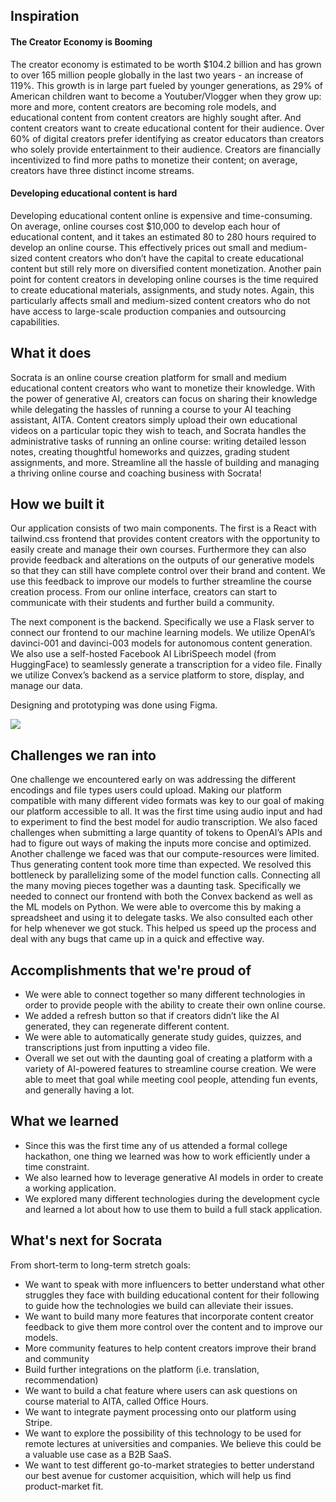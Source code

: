 ## Inspiration
#### The Creator Economy is Booming
The creator economy is estimated to be worth $104.2 billion and has grown to over 165 million people globally in the last two years - an increase of 119%. This growth is in large part fueled by younger generations, as 29% of American children want to become a Youtuber/Vlogger when they grow up: more and more, content creators are becoming role models, and educational content from content creators are highly sought after.
And content creators want to create educational content for their audience. Over 60% of digital creators prefer identifying as creator educators than creators who solely provide entertainment to their audience. Creators are financially incentivized to find more paths to monetize their content; on average, creators have three distinct income streams.

#### Developing educational content is hard
Developing educational content online is expensive and time-consuming. On average, online courses cost $10,000 to develop each hour of educational content, and it takes an estimated 80 to 280 hours required to develop an online course. This effectively prices out small and medium-sized content creators who don’t have the capital to create educational content but still rely more on diversified content monetization. Another pain point for content creators in developing online courses is the time required to create educational materials, assignments, and study notes. Again, this particularly affects small and medium-sized content creators who do not have access to large-scale production companies and outsourcing capabilities.

## What it does
Socrata is an online course creation platform for small and medium educational content creators who want to monetize their knowledge. With the power of generative AI, creators can focus on sharing their knowledge while delegating the hassles of running a course to your AI teaching assistant, AITA.
Content creators simply upload their own educational videos on a particular topic they wish to teach, and Socrata handles the administrative tasks of running an online course: writing detailed lesson notes, creating thoughtful homeworks and quizzes, grading student assignments, and more. Streamline all the hassle of building and managing a thriving online course and coaching business with Socrata!

## How we built it
Our application consists of two main components. The first is a React with tailwind.css frontend that provides content creators with the opportunity to easily create and manage their own courses. Furthermore they can also provide feedback and alterations on the outputs of our generative models so that they can still have complete control over their brand and content. We use this feedback to improve our models to further streamline the course creation process. From our online interface, creators can start to communicate with their students and further build a community.

The next component is the backend. Specifically we use a Flask server to connect our frontend to our machine learning models. We utilize OpenAI’s davinci-001 and davinci-003 models for autonomous content generation. We also use a self-hosted Facebook AI LibriSpeech model (from HuggingFace) to seamlessly generate a transcription for a video file. Finally we utilize Convex’s backend as a service platform to store, display, and manage our data.

Designing and prototyping was done using Figma.

<img src="https://i.imgur.com/bgUI95J.png" />

## Challenges we ran into
One challenge we encountered early on was addressing the different encodings and file types users could upload. Making our platform compatible with many different video formats was key to our goal of making our platform accessible to all.
It was the first time using audio input and had to experiment to find the best model for audio transcription.
We also faced challenges when submitting a large quantity of tokens to OpenAI’s APIs and had to figure out ways of making the inputs more concise and optimized.
Another challenge we faced was that our compute-resources were limited. Thus generating content took more time than expected. We resolved this bottleneck by parallelizing some of the model function calls.
Connecting all the many moving pieces together was a daunting task. Specifically we needed to connect our frontend with both the Convex backend as well as the ML models on Python. We were able to overcome this by making a spreadsheet and using it to delegate tasks. We also consulted each other for help whenever we got stuck. This helped us speed up the process and deal with any bugs that came up in a quick and effective way.

## Accomplishments that we're proud of
* We were able to connect together so many different technologies in order to provide people with the ability to create their own online course.
* We added a refresh button so that if creators didn’t like the AI generated, they can regenerate different content.
* We were able to automatically generate study guides, quizzes, and transcriptions just from inputting a video file.
* Overall we set out with the daunting goal of creating a platform with a variety of AI-powered features to streamline course creation. We were able to meet that goal while meeting cool people, attending fun events, and generally having a lot.

## What we learned
* Since this was the first time any of us attended a formal college hackathon, one thing we learned was how to work efficiently under a time constraint. 
* We also learned how to leverage generative AI models in order to create a working application.
* We explored many different technologies during the development cycle and learned a lot about how to use them to build a full stack application.

## What's next for Socrata
From short-term to long-term stretch goals:
* We want to speak with more influencers to better understand what other struggles they face with building educational content for their following to guide how the technologies we build can alleviate their issues.
* We want to build many more features that incorporate content creator feedback to give them more control over the content and to improve our models.
* More community features to help content creators improve their brand and community
* Build further integrations on the platform (i.e. translation, recommendation)
* We want to build a chat feature where users can ask questions on course material to AITA, called Office Hours.
* We want to integrate payment processing onto our platform using Stripe. 
* We want to explore the possibility of this technology to be used for remote lectures at universities and companies. We believe this could be a valuable use case as a B2B SaaS.
* We want to test different go-to-market strategies to better understand our best avenue for customer acquisition, which will help us find product-market fit.


